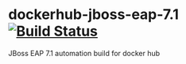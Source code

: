 # dockerhub-jboss-eap-7.1 [![Build Status](https://travis-ci.org/daggerok/dockerhub-jboss-eap-7.1.svg?branch=master)](https://travis-ci.org/daggerok/dockerhub-jboss-eap-7.1)
JBoss EAP 7.1 automation build for docker hub
